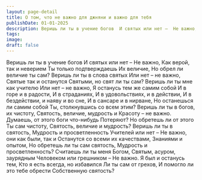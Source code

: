 ```yaml
---
layout: page-detail
title: О том, что не важно для джняни и важно для тебя
publishDate: 01-01-2025
description: Веришь ли ты в учение богов  И святых или нет –  Не важно,  Как верой, так и неверием  Ты только подтверждаешь  Их величие,  Но обрел ли величие ты сам?  Веришь ли ты в слова святых  Или нет – не важно,  Святые так и останутся  Святыми...
tags:
image:
draft: false
---
```

Веришь ли ты в учение богов  И святых или нет –  Не важно,  Как верой, так и неверием  Ты только подтверждаешь  Их величие,  Но обрел ли величие ты сам?  Веришь ли ты в слова святых  Или нет – не важно,  Святые так и останутся  Святыми, но свят ли ты сам?  Веришь ли ты мне как учителю  Или нет – не важно,  Я останусь тем же самим собой  И в горе и в радости,  И в страданиях,  И в удовольствиях, и в действии,  И в бездействии, и наяву и во сне,  И в сансаре и в нирване,  Но останешься ли самим собой  Ты, столкнувшись со всем этим?  Веришь ли ты в богов, их чистоту,  Святость, величие, мудрость и  Красоту – не важно.  Думаешь, от этого боги что-нибудь  Потеряют? Но обретешь ли от этого  Ты сам чистоту,  Святость, величие и мудрость?  Веришь ли ты в святость,  Мудрость и просветленность  Учителей или нет –  Не важно, они как были, так и  Останутся со всеми их качествами,  Знаниями и опытом,  Но обретешь ли ты сам святость,  Мудрость и просветленность?  Считаешь ли ты меня Богом,  Святым, асуром, заурядным  Человеком или грешником –  Не важно. Я был и останусь тем,  Кто я есть всегда, но избавился  Ли ты сам от грехов,  И помогло ли это тебе обрести  Собственную святость?
